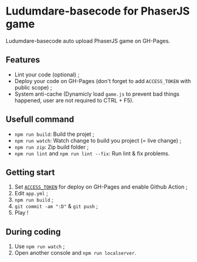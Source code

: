 # Ludumdare-basecode for PhaserJS game

Ludumdare-basecode auto upload PhaserJS game on GH-Pages.

## Features
 - Lint your code (optional) ;
 - Deploy your code on GH-Pages (don't forget to add `ACCESS_TOKEN` with public scope) ;
 - System anti-cache (Dynamicly load `game.js` to prevent bad things happened, user are not required to CTRL + F5).

## Usefull command

 - `npm run build`: Build the projet ;
 - `npm run watch`: Watch change to build you project (= live change) ;
 - `npm run zip`: Zip build folder ;
 - `npm run lint` and `npm run lint --fix`: Run lint & fix problems.

## Getting start

 1) Set [`ACCESS_TOKEN`](https://github.com/marketplace/actions/deploy-to-github-pages#required-setup) for deploy on GH-Pages and enable Github Action ;
 2) Edit `app.yml` ;
 3) `npm run build` ;
 4) `git commit -am ":D"` & `git push` ;
 5) Play !

## During coding

 1) Use `npm run watch` ;
 2) Open another console and `npm run localserver`.